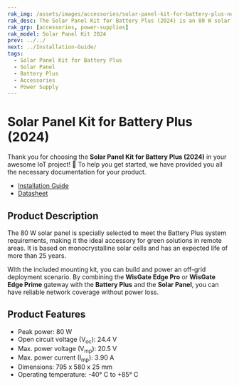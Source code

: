 ```yaml
---
rak_img: /assets/images/accessories/solar-panel-kit-for-battery-plus-new/solar-panel-kit-for-battery-plus-overview-new.png
rak_desc: The Solar Panel Kit for Battery Plus (2024) is an 80 W solar panel that is specially selected to meet the needs of the Battery Plus system making it the perfect accessory for your green solutions or ones in remote areas.
rak_grp: [accessories, power-supplies]
rak_model: Solar Panel Kit 2024
prev: ../../
next: ../Installation-Guide/
tags:
  - Solar Panel Kit for Battery Plus
  - Solar Panel
  - Battery Plus
  - Accessories
  - Power Supply
---
```


# Solar Panel Kit for Battery Plus (2024)

Thank you for choosing the **Solar Panel Kit for Battery Plus (2024)** in your awesome IoT project! 🎉 To help you get started, we have provided you all the necessary documentation for your product.

* [Installation Guide](../Installation-Guide/)
* [Datasheet](../Datasheet/)

## Product Description

The 80&nbsp;W solar panel is specially selected to meet the Battery Plus system requirements, making it the ideal accessory for green solutions in remote areas. It is based on monocrystalline solar cells and has an expected life of more than 25 years.

With the included mounting kit, you can build and power an off-grid deployment scenario. By combining the **WisGate Edge Pro** or **WisGate Edge Prime** gateway with the **Battery Plus** and the **Solar Panel**, you can have reliable network coverage without power loss.

## Product Features

- Peak power: 80&nbsp;W
- Open circuit voltage (V<sub>oc</sub>): 24.4&nbsp;V
- Max. power voltage (V<sub>mp</sub>): 20.5&nbsp;V
- Max. power current (I<sub>mp</sub>): 3.90&nbsp;A
- Dimensions: 795&nbsp;x&nbsp;580&nbsp;x&nbsp;25&nbsp;mm
- Operating temperature: -40°&nbsp;C to +85°&nbsp;C
